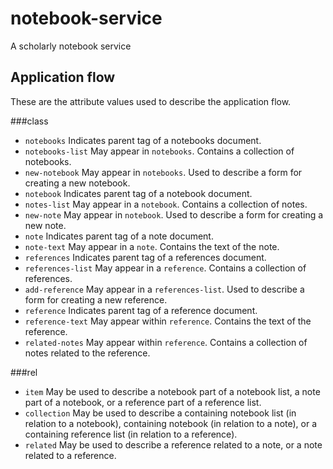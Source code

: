 # notebook-service
A scholarly notebook service

## Application flow
These are the attribute values used to describe the application flow.

###class
- `notebooks`
	Indicates parent tag of a notebooks document.
- `notebooks-list`
	May appear in `notebooks`. Contains a collection of notebooks.
- `new-notebook`
	May appear in `notebooks`. Used to describe a form for creating a new notebook.
- `notebook`
	Indicates parent tag of a notebook document.
- `notes-list`
	May appear in a `notebook`. Contains a collection of notes.
- `new-note`
	May appear in `notebook`. Used to describe a form for creating a new note.
- `note`
	Indicates parent tag of a note document.
- `note-text`
	May appear in a `note`. Contains the text of the note.
- `references`
	Indicates parent tag of a references document.
- `references-list`
	May appear in a `reference`. Contains a collection of references.
- `add-reference`
	May appear in a `references-list`. Used to describe a form for creating a new reference.
- `reference`
	Indicates parent tag of a reference document.
- `reference-text`
	May appear within `reference`. Contains the text of the reference.
- `related-notes`
	May appear within `reference`. Contains a collection of notes related to the reference.

###rel
- `item`
	May be used to describe a notebook part of a notebook list, a note part of a notebook, or a reference part of a reference list.
- `collection`
	May be used to describe a containing notebook list (in relation to a notebook), containing notebook (in relation to a note), or a containing reference list (in relation to a reference). 
- `related` 
	May be used to describe a reference related to a note, or a note related to a reference.
